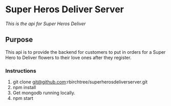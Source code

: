 # Super Heros Deliver Server
*This is the api for Super Heros Deliver*

## Purpose
This api is to provide the backend for customers to put in orders for a Super Hero to Deliver flowers to their love ones after they register. 


### Instructions

1. git clone git@github.com:rbirchtree/superherosdeliverserver.git
2. npm install
3. Get mongodb running locally.
4. npm start